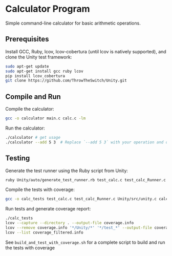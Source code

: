 # Calculator Program
Simple command-line calculator for basic arithmetic operations.

## Prerequisites
Install GCC, Ruby, lcov, lcov-cobertura (until lcov is natively supported), and clone the Unity test framework:

```bash
sudo apt-get update
sudo apt-get install gcc ruby lcov
pip install lcov_cobertura
git clone https://github.com/ThrowTheSwitch/Unity.git
```

## Compile and Run
Compile the calculator:

```bash
gcc -o calculator main.c calc.c -lm
```

Run the calculator:

```bash
./calculator # get usage
./calculator --add 5 3  # Replace `--add 5 3` with your operation and operands
```

## Testing
Generate the test runner using the Ruby script from Unity:

```bash
ruby Unity/auto/generate_test_runner.rb test_calc.c test_calc_Runner.c
```

Compile the tests with coverage:

```bash
gcc -o calc_tests test_calc.c test_calc_Runner.c Unity/src/unity.c calc.c -lm -IUnity/src -fprofile-arcs -ftest-coverage
```

Run tests and generate coverage report:

```bash
./calc_tests
lcov --capture --directory . --output-file coverage.info
lcov --remove coverage.info '*/Unity/*' '*/test_*' --output-file coverage_filtered.info
lcov --list coverage_filtered.info
```

See `build_and_test_with_coverage.sh` for a complete script to build and run the tests with coverage
